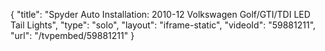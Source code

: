 {
    "title": "Spyder Auto Installation: 2010-12 Volkswagen Golf\/GTI\/TDI LED Tail Lights",
    "type": "solo",
    "layout": "iframe-static",
    "videoId": "59881211",
    "url": "\/tvpembed\/59881211"
}